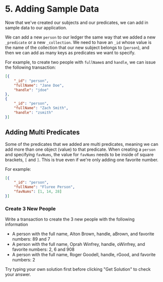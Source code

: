 # 5. Adding Sample Data

Now that we've created our subjects and our predicates, we can add in sample data to our application.

We can add a new `person` to our ledger the same way that we added a new `_predicate` or a new `_collection`. We need to have an `_id` whose value is the name of the collection that our new subject belongs to (`person`), and then we can add as many keys as predicates we want to specify.

For example, to create two people with `fullName`s and `handle`, we can issue the following transaction:

```json
[{
    "_id": "person",
    "fullName": "Jane Doe",
    "handle": "jdoe"
},
{
    "_id": "person",
    "fullName": "Zach Smith",
    "handle": "zsmith"
}]
```

## Adding Multi Predicates

Some of the predicates that we added are multi predicates, meaning we can add more than one object (value) to that predicate. When creating a `person` and specifying `favNums`, the value for `favNums` needs to be inside of square brackets, `[` and `]`. This is true even if we're only adding one favorite number.

For example:

```json
[{
    "_id": "person",
    "fullName": "Fluree Person",
    "favNums": [1, 14, 28]
}]
```

<div class="challenge">
<h3>Create 3 New People </h3>
<p>Write a transaction to create the 3 new people with the following information
</p>
<p>
    <ul>
        <li> A person with the full name, Alton Brown, handle, aBrown, and favorite numbers: 89 and 7</li>
        <li> A person with the full name, Oprah Winfrey, handle, oWinfrey, and favorite numbers: 2, 6 and 908</li>
        <li> A person with the full name, Roger Goodell, handle, rGood, and favorite numbers: 2</li>  
    </ul>
</p>
<p>Try typing your own solution first before clicking "Get Solution" to check your answer. </p>
</div>
<br/>
<br/>
